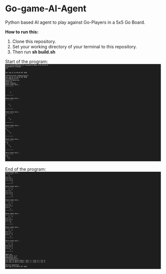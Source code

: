 # Go-game-AI-Agent
Python based AI agent to play against Go-Players in a 5x5 Go Board.


**How to run this:**
1. Clone this repository.
2. Set your working directory of your terminal to this repository.
3. Then run **sh build.sh**

Start of the program:
![alt text](https://github.com/saro-mano/Go-game-AI-Agent/blob/master/Screenshot-1.png)

End of the program:
![alt text](https://github.com/saro-mano/Go-game-AI-Agent/blob/master/Screenshot-2.png)
